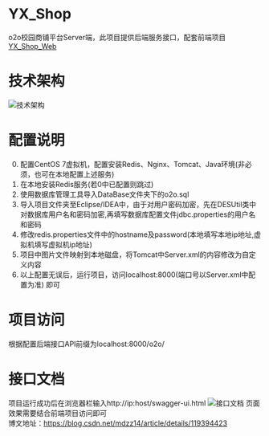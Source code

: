 # YX_Shop
o2o校园商铺平台Server端，此项目提供后端服务接口，配套前端项目[YX_Shop_Web](https://github.com/Invalided/YX_Shop_Web)<br/>
# 技术架构
![技术架构](https://images.gitee.com/uploads/images/2021/0805/091111_78645843_5558730.png "架构.png")
# 配置说明
0. 配置CentOS 7虚拟机，配置安装Redis、Nginx、Tomcat、Java环境(非必须，也可在本地配置上述服务)
1. 在本地安装Redis服务(若0中已配置则跳过)
2. 使用数据库管理工具导入DataBase文件夹下的o2o.sql
3. 导入项目文件夹至Eclipse/IDEA中，由于对用户密码加密，先在DESUtil类中对数据库用户名和密码加密,再填写数据库配置文件jdbc.properties的用户名和密码
4. 修改redis.properties文件中的hostname及password(本地填写本地ip地址,虚拟机填写虚拟机ip地址)
5. 项目中图片文件映射到本地磁盘，将Tomcat中Server.xml的<DocBase>内容修改为自定义内容
6. 以上配置无误后，运行项目，访问localhost:8000(端口号以Server.xml中配置为准) 即可
# 项目访问
根据配置后端接口API前缀为localhost:8000/o2o/<br/>
# 接口文档
项目运行成功后在浏览器栏输入http://ip:host/swagger-ui.html
![接口文档](https://s2.loli.net/2022/08/15/y1xIu7EYeZaJ96O.png)
页面效果需要结合前端项目访问即可<br/>
博文地址：https://blog.csdn.net/mdzz14/article/details/119394423
